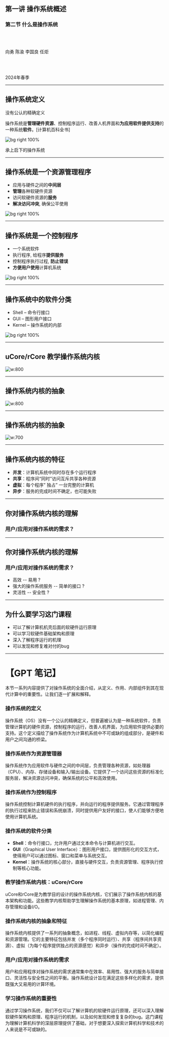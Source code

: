 
## 第一讲 操作系统概述
### 第二节 什么是操作系统

<br>
<br>

向勇 陈渝 李国良 任炬 

<br>
<br>

2024年春季

---

## 操作系统定义

没有公认的精确定义

  操作系统是**管理硬件资源**、控制程序运行、改善人机界面和**为应用软件提供支持**的一种系统**软件**。[计算机百科全书]

![bg right 100%](./figs/os-position.png)

承上启下的操作系统

---

## 操作系统是一个资源管理程序
- 应用与硬件之间的**中间层**
- **管理**各种软硬件资源
- 访问软硬件资源的**服务**
- **解决访问冲突**, 确保公平使用

![bg right 100%](./figs/os-position.png)

---

## 操作系统是一个控制程序
- 一个系统软件
- 执行程序, 给程序**提供服务**
- 控制程序执行过程, **防止错误**
- **方便用户使用**计算机系统

![bg right 100%](./figs/os-position.png)

---

## 操作系统中的软件分类

- Shell – 命令行接口
- GUI – 图形用户接口
- Kernel – 操作系统的内部

![bg right 100%](./figs/sort-of-os.png)

---
## uCore/rCore 教学操作系统内核

![w:800](./figs/ucorearch.png)


---
## 操作系统内核的抽象

![w:800](./figs/os-abstract.png)


---
## 操作系统内核的抽象

![w:700](./figs/run-app.png)

---
## 操作系统内核的特征

- **并发**：计算机系统中同时存在多个运行程序
- **共享**：程序间“同时”访问互斥共享各种资源
- **虚拟**：每个程序” 独占” 一台完整的计算机
- **异步**：服务的完成时间不确定，也可能失败 

---
## 你对操作系统内核的理解

###  用户/应用对操作系统的需求？

---
## 你对操作系统内核的理解

###  用户/应用对操作系统的需求？
- 高效 -- 易用 ?
- 强大的操作系统服务 -- 简单的接口 ?
- 灵活性 -- 安全性 ?


---
## 为什么要学习这门课程

- 可以了解计算机机壳后面的软硬件运行原理
- 可以学习软硬件基础架构和原理
- 深入了解程序运行的机理
- 可以发现和修复难对付的bug



---

# 【GPT 笔记】



本节一系列内容提供了对操作系统的全面介绍，从定义、作用、内部组件到其在现代计算中的重要性。让我们逐一扩展和解释。

### 操作系统的定义

操作系统（OS）没有一个公认的精确定义，但普遍被认为是一种系统软件，负责管理计算机的硬件资源，控制程序的运行，改善人机界面，为应用软件提供必要的支持。这个定义描绘了操作系统作为计算机系统中不可或缺的组成部分，是硬件和用户之间沟通的桥梁。

### 操作系统作为资源管理器

操作系统作为应用软件与硬件之间的中间层，负责管理各种资源，如处理器（CPU）、内存、存储设备和输入/输出设备。它提供了一个访问这些资源的标准化服务层，解决资源访问冲突，确保系统的公平和高效使用。

### 操作系统作为控制程序

操作系统控制计算机硬件的执行程序，并向运行的程序提供服务。它通过管理程序的执行过程来防止错误和系统崩溃，同时提供用户友好的接口，使人们能够方便地使用计算机系统。

### 操作系统的软件分类

- **Shell**：命令行接口，允许用户通过文本命令与计算机进行交互。
- **GUI**（Graphical User Interface）：图形用户接口，提供图形化的交互方式，使得用户可以通过图标、窗口和菜单与系统交互。
- **Kernel**：操作系统的核心部分，直接与硬件交互，负责资源管理、程序执行控制等核心功能。

### 教学操作系统内核：uCore/rCore

uCore和rCore是为教学目的设计的操作系统内核，它们展示了操作系统内核的基本架构和功能。这些教学内核帮助学生理解操作系统的基本原理，如进程管理、内存管理和设备I/O。

### 操作系统内核的抽象和特征

操作系统内核提供了一系列的抽象概念，如进程、线程、虚拟内存等，以简化编程和资源管理。它的主要特征包括并发（多个程序同时运行）、共享（程序间共享资源）、虚拟（为每个程序提供独占的资源感觉）和异步（操作的完成时间不确定）。

### 用户/应用对操作系统的需求

用户和应用程序对操作系统的需求通常集中在效率、易用性、强大的服务与简单接口、灵活性与安全性之间的平衡。操作系统设计旨在满足这些多样化的需求，提供既强大又易用的计算环境。

### 学习操作系统的重要性

通过学习操作系统，我们不仅可以了解计算机的软硬件运行原理，还可以深入理解软硬件架构和原理、程序运行的机制，以及如何发现和修复复杂的bug。这门课程为理解计算机科学的深层原理提供了基础，对于想要深入探索计算机科学和技术的人来说是不可或缺的。